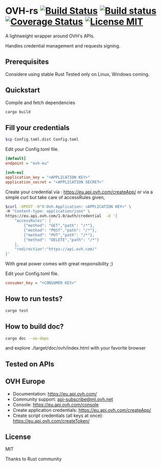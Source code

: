 # OVH-rs [![Build Status](https://travis-ci.org/Olinkl/ovh-rs.svg?branch=master)](https://travis-ci.org/Olinkl/ovh-rs) [![Build status](https://ci.appveyor.com/api/projects/status/ak1na5wa60tcw0j2/branch/master?svg=true)](https://ci.appveyor.com/project/Olinkl/ovh-rs/branch/master) [![Coverage Status](https://coveralls.io/repos/github/Olinkl/ovh-rs/badge.svg?branch=master)](https://coveralls.io/github/Olinkl/ovh-rs?branch=master) [![License MIT](https://img.shields.io/badge/license-MIT-blue.svg)](https://github.com/Olinkl/ovh-rs/blob/master/LICENSE)

A lightweight wrapper around OVH's APIs.

Handles credential management and requests signing.

Prerequisites
------------

Considere using stable Rust
Tested only on Linux, Windows coming.

Quickstart
----------

Compile and fetch dependencies

```bash
cargo build
```

## Fill your credentials

``` bash
$cp Config.toml.dist Config.toml
```

Edit your Config.toml file.

``` ini
[default]
endpoint = "ovh-eu"

[ovh-eu]
application_key = "<APPLICATION KEY>"
application_secret = "<APPLICATION SECRET>"
```

Create your credential via : https://eu.api.ovh.com/createApp/
or via a simple curl but take care of accessRules given,

```bash
$curl -XPOST -H"X-Ovh-Application: <APPLICATION KEY>" \
-H "Content-type: application/json" \
https://eu.api.ovh.com/1.0/auth/credential  -d '{
    "accessRules": [
        {"method": "GET","path": "/*"},
        {"method": "POST","path": "/*"},
        {"method": "PUT","path": "/*"},
        {"method": "DELETE","path": "/*"}
    ],
    "redirection":"https://api.ovh.com/"
}'
```

With great power comes with great responsibility ;)

Edit your Config.toml file.

``` ini
consumer_key = "<CONSUMER KEY>"
```

How to run tests?
-----------------

```bash
cargo test
```

How to build doc?
-----------------

```bash
cargo doc --no-deps
```
and explore ./target/doc/ovh/index.html
with your favorite browser

Tested on APIs
--------------

## OVH Europe

 * Documentation: https://eu.api.ovh.com/
 * Community support: api-subscribe@ml.ovh.net
 * Console: https://eu.api.ovh.com/console
 * Create application credentials: https://eu.api.ovh.com/createApp/
 * Create script credentials (all keys at once): https://eu.api.ovh.com/createToken/

License
-------
MIT


Thanks to Rust community
